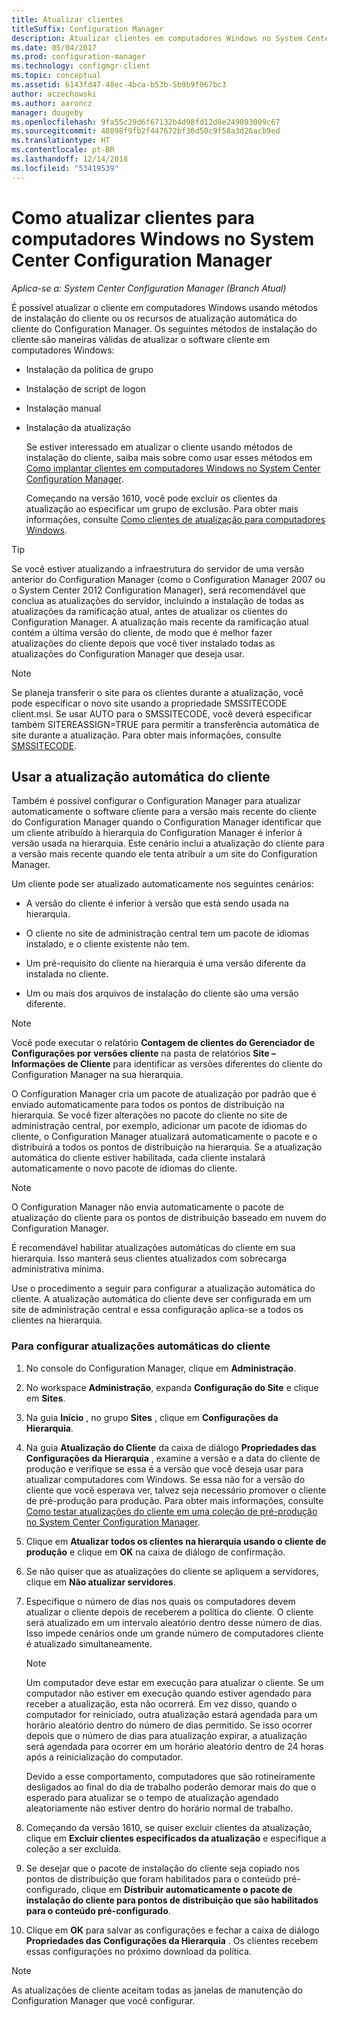 ```yaml
---
title: Atualizar clientes
titleSuffix: Configuration Manager
description: Atualizar clientes em computadores Windows no System Center Configuration Manager.
ms.date: 05/04/2017
ms.prod: configuration-manager
ms.technology: configmgr-client
ms.topic: conceptual
ms.assetid: 6143fd47-48ec-4bca-b53b-5b9b9f067bc3
author: aczechowski
ms.author: aaroncz
manager: dougeby
ms.openlocfilehash: 9fa55c29d6f67132b4d98fd12d8e249093009c67
ms.sourcegitcommit: 48098f9fb2f447672bf36d50c9f58a3d26acb9ed
ms.translationtype: HT
ms.contentlocale: pt-BR
ms.lasthandoff: 12/14/2018
ms.locfileid: "53419539"
---
```

# <a name="how-to-upgrade-clients-for-windows-computers-in-system-center-configuration-manager"></a>Como atualizar clientes para computadores Windows no System Center Configuration Manager

*Aplica-se a: System Center Configuration Manager (Branch Atual)*

É possível atualizar o cliente em computadores Windows usando métodos de instalação do cliente ou os recursos de atualização automática do cliente do Configuration Manager. Os seguintes métodos de instalação do cliente são maneiras válidas de atualizar o software cliente em computadores Windows:  

- Instalação da política de grupo  

- Instalação de script de logon  

- Instalação manual  

- Instalação da atualização  

  Se estiver interessado em atualizar o cliente usando métodos de instalação do cliente, saiba mais sobre como usar esses métodos em [Como implantar clientes em computadores Windows no System Center Configuration Manager](../../../../core/clients/deploy/deploy-clients-to-windows-computers.md).

  Começando na versão 1610, você pode excluir os clientes da atualização ao especificar um grupo de exclusão. Para obter mais informações, consulte [Como clientes de atualização para computadores Windows](exclude-clients-windows.md).  


> [!TIP]  
>  Se você estiver atualizando a infraestrutura do servidor de uma versão anterior do Configuration Manager \(como o Configuration Manager 2007 ou o System Center 2012 Configuration Manager\), será recomendável que conclua as atualizações do servidor, incluindo a instalação de todas as atualizações da ramificação atual, antes de atualizar os clientes do Configuration Manager.   A atualização mais recente da ramificação atual contém a última versão do cliente, de modo que é melhor fazer atualizações do cliente depois que você tiver instalado todas as atualizações do Configuration Manager que deseja usar.

> [!NOTE]
> Se planeja transferir o site para os clientes durante a atualização, você pode especificar o novo site usando a propriedade SMSSITECODE client.msi. Se usar AUTO para o SMSSITECODE, você deverá especificar também SITEREASSIGN=TRUE para permitir a transferência automática de site durante a atualização. Para obter mais informações, consulte [SMSSITECODE](../../deploy/about-client-installation-properties.md#smssitecode).

## <a name="use-automatic-client-upgrade"></a>Usar a atualização automática do cliente  
 Também é possível configurar o Configuration Manager para atualizar automaticamente o software cliente para a versão mais recente do cliente do Configuration Manager quando o Configuration Manager identificar que um cliente atribuído à hierarquia do Configuration Manager é inferior à versão usada na hierarquia. Este cenário inclui a atualização do cliente para a versão mais recente quando ele tenta atribuir a um site do Configuration Manager.  

 Um cliente pode ser atualizado automaticamente nos seguintes cenários:  

-   A versão do cliente é inferior à versão que está sendo usada na hierarquia.  

-   O cliente no site de administração central tem um pacote de idiomas instalado, e o cliente existente não tem.  

-   Um pré-requisito do cliente na hierarquia é uma versão diferente da instalada no cliente.  

-   Um ou mais dos arquivos de instalação do cliente são uma versão diferente.  

> [!NOTE]  
>  Você pode executar o relatório **Contagem de clientes do Gerenciador de Configurações por versões cliente** na pasta de relatórios **Site – Informações de Cliente** para identificar as versões diferentes do cliente do Configuration Manager na sua hierarquia.  

 O Configuration Manager cria um pacote de atualização por padrão que é enviado automaticamente para todos os pontos de distribuição na hierarquia. Se você fizer alterações no pacote do cliente no site de administração central, por exemplo, adicionar um pacote de idiomas do cliente, o Configuration Manager atualizará automaticamente o pacote e o distribuirá a todos os pontos de distribuição na hierarquia. Se a atualização automática do cliente estiver habilitada, cada cliente instalará automaticamente o novo pacote de idiomas do cliente.  

> [!NOTE]  
>  O Configuration Manager não envia automaticamente o pacote de atualização do cliente para os pontos de distribuição baseado em nuvem do Configuration Manager.  

 É recomendável habilitar atualizações automáticas do cliente em sua hierarquia. Isso manterá seus clientes atualizados com sobrecarga administrativa mínima.  

 Use o procedimento a seguir para configurar a atualização automática do cliente. A atualização automática do cliente deve ser configurada em um site de administração central e essa configuração aplica-se a todos os clientes na hierarquia.  

### <a name="to-configure-automatic-client-upgrades"></a>Para configurar atualizações automáticas do cliente  

1.  No console do Configuration Manager, clique em **Administração**.  

2.  No workspace **Administração**, expanda **Configuração do Site** e clique em **Sites**.  

3.  Na guia **Início** , no grupo **Sites** , clique em **Configurações da Hierarquia**.  

4.  Na guia **Atualização do Cliente** da caixa de diálogo **Propriedades das Configurações da Hierarquia** , examine a versão e a data do cliente de produção e verifique se essa é a versão que você deseja usar para atualizar computadores com Windows.  Se essa não for a versão do cliente que você esperava ver, talvez seja necessário promover o cliente de pré-produção para produção. Para obter mais informações, consulte [Como testar atualizações do cliente em uma coleção de pré-produção no System Center Configuration Manager](../../../../core/clients/manage/upgrade/test-client-upgrades.md).  

5.  Clique em **Atualizar todos os clientes na hierarquia usando o cliente de produção** e clique em **OK** na caixa de diálogo de confirmação.  

6.  Se não quiser que as atualizações do cliente se apliquem a servidores, clique em **Não atualizar servidores**.  

7.  Especifique o número de dias nos quais os computadores devem atualizar o cliente depois de receberem a política do cliente. O cliente será atualizado em um intervalo aleatório dentro desse número de dias. Isso impede cenários onde um grande número de computadores cliente é atualizado simultaneamente.

    > [!NOTE]
    > Um computador deve estar em execução para atualizar o cliente. Se um computador não estiver em execução quando estiver agendado para receber a atualização, esta não ocorrerá. Em vez disso, quando o computador for reiniciado, outra atualização estará agendada para um horário aleatório dentro do número de dias permitido. Se isso ocorrer depois que o número de dias para atualização expirar, a atualização será agendada para ocorrer em um horário aleatório dentro de 24 horas após a reinicialização do computador.
    >     
    > Devido a esse comportamento, computadores que são rotineiramente desligados ao final do dia de trabalho poderão demorar mais do que o esperado para atualizar se o tempo de atualização agendado aleatoriamente não estiver dentro do horário normal de trabalho.

7. Começando da versão 1610, se quiser excluir clientes da atualização, clique em **Excluir clientes especificados da atualização** e especifique a coleção a ser excluída.

8.  Se desejar que o pacote de instalação do cliente seja copiado nos pontos de distribuição que foram habilitados para o conteúdo pré-configurado, clique em **Distribuir automaticamente o pacote de instalação do cliente para pontos de distribuição que são habilitados para o conteúdo pré-configurado**.  

9. Clique em **OK** para salvar as configurações e fechar a caixa de diálogo **Propriedades das Configurações da Hierarquia** . Os clientes recebem essas configurações no próximo download da política.

>[!NOTE]
>As atualizações de cliente aceitam todas as janelas de manutenção do Configuration Manager que você configurar.
